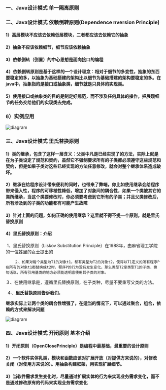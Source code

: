 ###  一、Java设计模式 单一隔离原则



###  二、Java设计模式 依赖倒转原则(Dependence nversion Principle)

#### 1）高层模块不应该去依赖低层模块，二者都应该去依赖它的抽象

#### 2）抽象不应该依赖细节，细节应该依赖抽象

#### 3）依赖倒转（倒置）的中心思想是面向接口的编程

#### 4）依赖倒转原则是基于这样的一个设计理念：相对于细节的多变性，抽象的东西要稳定的多，以抽象为基础搭建的架构比以细节为基础搭建的架构要稳定的多。在java中，抽象指的是接口或抽象类，细节就是只具体的实现类。

#### 5）使用接口或抽象类的目的是制定好规范，而不涉及任何具体的操作，把展现细节的任务交给他们的实现类去完成。



### 6）实例应用

![diagram](/Users/liuyimin/Documents/02_个人篇/201_学习/JavaDesignPatternReporsity/DesignPattern/src/com/liu/principle_002_Inversion_OK/diagram.png)

### 三、Java设计模式 里氏替换原则

#### 1）类的继承，包含了这样一层含义：父类中凡是已经实现了的方法，实际上就是在为子类设定了规范和契约，虽然它不强制要求所有的子类都必须遵守这些规范和契约，但是如果子类对这些已经实现的方法任意修改，就会对整个继承体系造成破坏。

#### 2）继承在给程序设计带来便利的同时，也带来了弊端，你比如使用继承会给程序带来侵入性，程序的可移植性降低，增加了对象间的耦合性，如果一个类被其它的类所继承，当这个类要修改时，你必须要考虑到它所有的子类；并且父类修改后，所有涉及到的子类的功能都有可能产生故障

#### 3）针对上面的问题，如何正确的使用继承？这里就不得不提一个原则，就是里氏替换原则

#### 4）里氏替换原则：介绍

​		  1、里氏替换原则（Liskov Substitution Principle）在1988年，由麻省理工学院的一位姓里的女士提出的

 		２、如果对每个类型为T1的对象t1，都有类型为T2的对象t2，使得以T1定义的所有程序P在所有的对象t1都替换成t2时，程序P的行为没有发生变化，那么类型T2室类型T1的子类，换句话说，所有引用基类的地方必须能透明底使用其子类的对象。

​		３、在使用继承是，遵循里氏替换原则，在子类种，尽量不要重写父类的方法。

​		４、**里氏替换原则告诉我们，** 

​                    **继承实际上让两个类的耦合性增强了，在适当的情况下，可以通过聚合，组合，依赖的方式来解决问题** 

![diagram](/Users/liuyimin/Documents/02_个人篇/201_学习/JavaDesignPatternReporsity/DesignPattern/src/com/liu/principle_003_Liskov_OK/diagram.png)

### 四、Java设计模式 开闭原则 基本介绍

#### 1）开闭原则（OpenClosePrinciple）是编程中最基础，最重要的设计原则

#### 2）一个软件实体乳类，模块和函数应该对扩展开放（对提供方来说的），对修改关闭（对使用方来说的）。用抽象构建框架，用实现扩展细节。

#### 3）当软件需求发生变化时，尽量通过扩展实体的行为来实现业务需求变化，而不是通过修改原有的代码来实现业务需求变化



